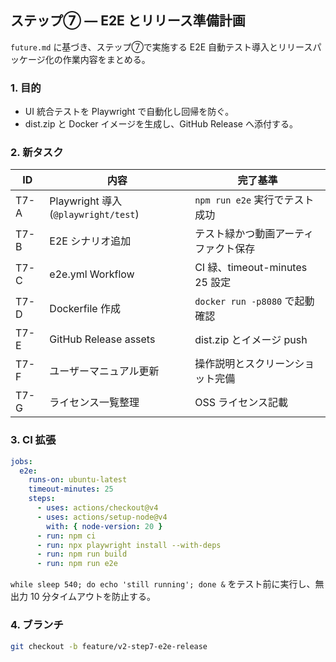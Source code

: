 ## ステップ⑦ ― E2E とリリース準備計画

`future.md` に基づき、ステップ⑦で実施する E2E 自動テスト導入とリリースパッケージ化の作業内容をまとめる。

### 1. 目的
- UI 統合テストを Playwright で自動化し回帰を防ぐ。
- dist.zip と Docker イメージを生成し、GitHub Release へ添付する。

### 2. 新タスク
| ID | 内容 | 完了基準 |
|----|------|---------|
|T7-A|Playwright 導入 (`@playwright/test`) | `npm run e2e` 実行でテスト成功|
|T7-B|E2E シナリオ追加 | テスト緑かつ動画アーティファクト保存|
|T7-C|e2e.yml Workflow | CI 緑、timeout-minutes 25 設定|
|T7-D|Dockerfile 作成 | `docker run -p8080` で起動確認|
|T7-E|GitHub Release assets | dist.zip とイメージ push|
|T7-F|ユーザーマニュアル更新 | 操作説明とスクリーンショット完備|
|T7-G|ライセンス一覧整理 | OSS ライセンス記載|

### 3. CI 拡張
```yaml
jobs:
  e2e:
    runs-on: ubuntu-latest
    timeout-minutes: 25
    steps:
      - uses: actions/checkout@v4
      - uses: actions/setup-node@v4
        with: { node-version: 20 }
      - run: npm ci
      - run: npx playwright install --with-deps
      - run: npm run build
      - run: npm run e2e
```
`while sleep 540; do echo 'still running'; done &` をテスト前に実行し、無出力 10 分タイムアウトを防止する。

### 4. ブランチ
```bash
git checkout -b feature/v2-step7-e2e-release
```
